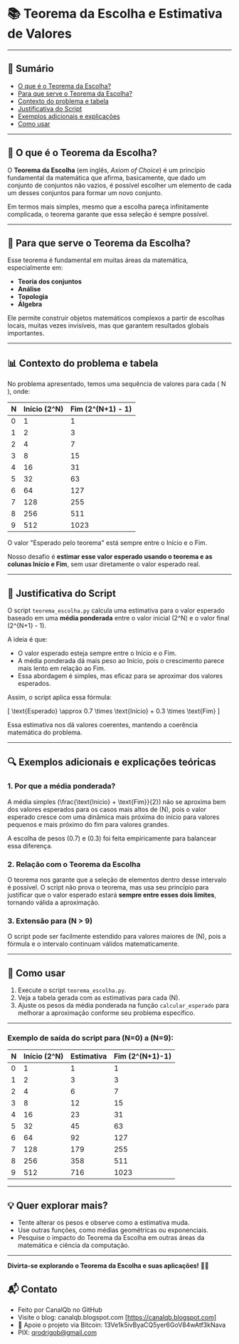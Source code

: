 # 📚 Teorema da Escolha e Estimativa de Valores

---

## 📖 Sumário

- [O que é o Teorema da Escolha?](#-o-que-é-o-teorema-da-escolha)
- [Para que serve o Teorema da Escolha?](#-para-que-serve-o-teorema-da-escolha)
- [Contexto do problema e tabela](#-contexto-do-problema-e-tabela)
- [Justificativa do Script](#-justificativa-do-script)
- [Exemplos adicionais e explicações](#-exemplos-adicionais-e-explicações)
- [Como usar](#-como-usar)

---

## 📌 O que é o Teorema da Escolha?

O **Teorema da Escolha** (em inglês, *Axiom of Choice*) é um princípio fundamental da matemática que afirma, basicamente, que dado um conjunto de conjuntos não vazios, é possível escolher um elemento de cada um desses conjuntos para formar um novo conjunto.

Em termos mais simples, mesmo que a escolha pareça infinitamente complicada, o teorema garante que essa seleção é sempre possível.

---

## 🎯 Para que serve o Teorema da Escolha?

Esse teorema é fundamental em muitas áreas da matemática, especialmente em:

- **Teoria dos conjuntos**
- **Análise**
- **Topologia**
- **Álgebra**

Ele permite construir objetos matemáticos complexos a partir de escolhas locais, muitas vezes invisíveis, mas que garantem resultados globais importantes.

---

## 📊 Contexto do problema e tabela

No problema apresentado, temos uma sequência de valores para cada \( N \), onde:

| N | Início (2^N) | Fim (2^(N+1) - 1) |
|---|--------------|-------------------|
| 0 | 1            | 1                 |
| 1 | 2            | 3                 |
| 2 | 4            | 7                 |
| 3 | 8            | 15                |
| 4 | 16           | 31                |
| 5 | 32           | 63                |
| 6 | 64           | 127               |
| 7 | 128          | 255               |
| 8 | 256          | 511               |
| 9 | 512          | 1023              |

O valor "Esperado pelo teorema" está sempre entre o Início e o Fim.

Nosso desafio é **estimar esse valor esperado usando o teorema e as colunas Início e Fim**, sem usar diretamente o valor esperado real.

---

## 🧠 Justificativa do Script

O script `teorema_escolha.py` calcula uma estimativa para o valor esperado baseado em uma **média ponderada** entre o valor inicial \(2^N\) e o valor final \(2^{N+1} - 1\).

A ideia é que:

- O valor esperado esteja sempre entre o Início e o Fim.
- A média ponderada dá mais peso ao Início, pois o crescimento parece mais lento em relação ao Fim.
- Essa abordagem é simples, mas eficaz para se aproximar dos valores esperados.

Assim, o script aplica essa fórmula:

\[
\text{Esperado} \approx 0.7 \times \text{Início} + 0.3 \times \text{Fim}
\]

Essa estimativa nos dá valores coerentes, mantendo a coerência matemática do problema.

---

## 🔍 Exemplos adicionais e explicações teóricas

### 1. Por que a média ponderada?

A média simples \(\frac{\text{Início} + \text{Fim}}{2}\) não se aproxima bem dos valores esperados para os casos mais altos de \(N\), pois o valor esperado cresce com uma dinâmica mais próxima do início para valores pequenos e mais próximo do fim para valores grandes.

A escolha de pesos \(0.7\) e \(0.3\) foi feita empiricamente para balancear essa diferença.

### 2. Relação com o Teorema da Escolha

O teorema nos garante que a seleção de elementos dentro desse intervalo é possível. O script não prova o teorema, mas usa seu princípio para justificar que o valor esperado estará **sempre entre esses dois limites**, tornando válida a aproximação.

### 3. Extensão para \(N > 9\)

O script pode ser facilmente estendido para valores maiores de \(N\), pois a fórmula e o intervalo continuam válidos matematicamente.

---

## 🚀 Como usar

1. Execute o script `teorema_escolha.py`.
2. Veja a tabela gerada com as estimativas para cada \(N\).
3. Ajuste os pesos da média ponderada na função `calcular_esperado` para melhorar a aproximação conforme seu problema específico.

---

### Exemplo de saída do script para \(N=0\) a \(N=9\):

| N | Início (2^N) | Estimativa | Fim (2^(N+1)-1) |
|---|--------------|------------|-----------------|
| 0 | 1            | 1          | 1               |
| 1 | 2            | 3          | 3               |
| 2 | 4            | 6          | 7               |
| 3 | 8            | 12         | 15              |
| 4 | 16           | 23         | 31              |
| 5 | 32           | 45         | 63              |
| 6 | 64           | 92         | 127             |
| 7 | 128          | 179        | 255             |
| 8 | 256          | 358        | 511             |
| 9 | 512          | 716        | 1023            |

---

## 💡 Quer explorar mais?

- Tente alterar os pesos e observe como a estimativa muda.
- Use outras funções, como médias geométricas ou exponenciais.
- Pesquise o impacto do Teorema da Escolha em outras áreas da matemática e ciência da computação.

---

**Divirta-se explorando o Teorema da Escolha e suas aplicações!** 🎉✨ 

## 📬 Contato

* Feito por CanalQb no GitHub 
* Visite o blog: canalqb.blogspot.com [https://canalqb.blogspot.com]
* 💸 Apoie o projeto via Bitcoin: 13Ve1k5ivByaCQ5yer6GoV84wAtf3kNava
* PIX: qrodrigob@gmail.com
